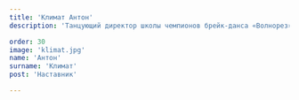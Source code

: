 ```yaml
---
title: 'Климат Антон'
description: 'Танцующий директор школы чемпионов брейк-данса «Волнорез», разработал уникальную методику подготовки чемпионов на базе системного фитнеса.'

order: 30
image: 'klimat.jpg'
name: 'Антон'
surname: 'Климат'
post: 'Наставник'

---
```

